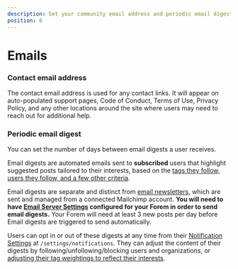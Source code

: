 ```yaml
---
description: Set your community email address and periodic email digest.
position: 6
---
```


# Emails

### Contact email address

The contact email address is used for any contact links. It will appear on auto-populated support pages, Code of Conduct, Terms of Use, Privacy Policy, and any other locations around the site where users may need to reach out for additional help.


### Periodic email digest

You can set the number of days between email digests a user receives.

Email digests are automated emails sent to **subscribed** users that highlight suggested posts tailored to their interests, based on the [tags they follow, users they follow, and a few other criteria](https://github.com/forem/forem/blob/main/app/services/email_digest_article_collector.rb).

Email digests are separate and distinct from [email newsletters](https://admin.forem.com/docs/advanced-customization/config/newsletter), which are sent and managed from a connected Mailchimp account. **You will need to have [Email Server Settings](http://admin.forem.com/docs/advanced-customization/config/email-server-settings) configured for your Forem in order to send email digests.** Your Forem will need at least 3 new posts per day before Email digests are triggered to send automatically.

Users can opt in or out of these digests at any time from their [Notification Settings](https://admin.forem.com/docs/forem-basics/user-settings/notification-settings) at `/settings/notifications`. They can adjust the content of their digests by following/unfollowing/blocking users and organizations, or [adjusting their tag weightings to reflect their interests](https://admin.forem.com/docs/forem-basics/tags).

